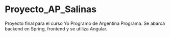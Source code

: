# Proyecto_AP_Salinas
 Proyecto final para el curso Yo Programo de Argentina Programa. Se abarca backend en Spring, frontend y se utiliza Angular.
